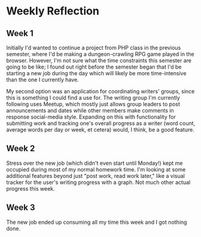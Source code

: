 <h1>Weekly Reflection</h1>

<h2>Week 1</h2>
Initially I'd wanted to continue a project from PHP class in the previous semester,
where I'd be making a dungeon-crawling RPG game played in the browser. However, I'm
not sure what the time constraints this semester are going to be like; I found out right
before the semester began that I'd be starting a new job during the day which will likely
be more time-intensive than the one I currently have.

My second option was an application for coordinating writers' groups, since this is
something I could find a use for. The writing group I'm currently following uses Meetup,
which mostly just allows group leaders to post announcements and dates while other members
make comments in response social-media style. Expanding on this with functionality for
submitting work and tracking one's overall progress as a writer (word count, average words
per day or week, et cetera) would, I think, be a good feature. 

<h2>Week 2</h2>
Stress over the new job (which didn't even start until Monday!) kept me occupied during
most of my normal homework time.  I'm looking at some additional features beyond just "post
work, read work later," like a visual tracker for the user's writing progress with a graph.
Not much other actual progress this week.

<h2>Week 3</h2>
The new job ended up consuming all my time this week and I got nothing done.
